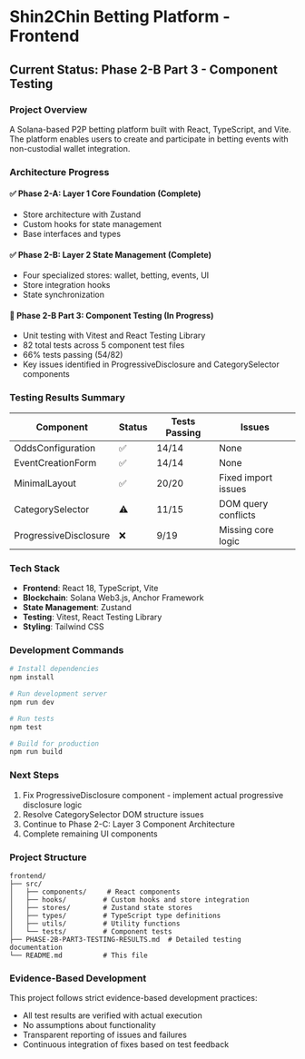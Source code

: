 # Shin2Chin Betting Platform - Frontend

## Current Status: Phase 2-B Part 3 - Component Testing

### Project Overview
A Solana-based P2P betting platform built with React, TypeScript, and Vite. The platform enables users to create and participate in betting events with non-custodial wallet integration.

### Architecture Progress

#### ✅ Phase 2-A: Layer 1 Core Foundation (Complete)
- Store architecture with Zustand
- Custom hooks for state management
- Base interfaces and types

#### ✅ Phase 2-B: Layer 2 State Management (Complete)
- Four specialized stores: wallet, betting, events, UI
- Store integration hooks
- State synchronization

#### 🔄 Phase 2-B Part 3: Component Testing (In Progress)
- Unit testing with Vitest and React Testing Library
- 82 total tests across 5 component test files
- 66% tests passing (54/82)
- Key issues identified in ProgressiveDisclosure and CategorySelector components

### Testing Results Summary

| Component | Status | Tests Passing | Issues |
|-----------|--------|---------------|---------|
| OddsConfiguration | ✅ | 14/14 | None |
| EventCreationForm | ✅ | 14/14 | None |
| MinimalLayout | ✅ | 20/20 | Fixed import issues |
| CategorySelector | ⚠️ | 11/15 | DOM query conflicts |
| ProgressiveDisclosure | ❌ | 9/19 | Missing core logic |

### Tech Stack
- **Frontend**: React 18, TypeScript, Vite
- **Blockchain**: Solana Web3.js, Anchor Framework
- **State Management**: Zustand
- **Testing**: Vitest, React Testing Library
- **Styling**: Tailwind CSS

### Development Commands
```bash
# Install dependencies
npm install

# Run development server
npm run dev

# Run tests
npm test

# Build for production
npm run build
```

### Next Steps
1. Fix ProgressiveDisclosure component - implement actual progressive disclosure logic
2. Resolve CategorySelector DOM structure issues
3. Continue to Phase 2-C: Layer 3 Component Architecture
4. Complete remaining UI components

### Project Structure
```
frontend/
├── src/
│   ├── components/     # React components
│   ├── hooks/         # Custom hooks and store integration
│   ├── stores/        # Zustand state stores
│   ├── types/         # TypeScript type definitions
│   ├── utils/         # Utility functions
│   └── tests/         # Component tests
├── PHASE-2B-PART3-TESTING-RESULTS.md  # Detailed testing documentation
└── README.md          # This file
```

### Evidence-Based Development
This project follows strict evidence-based development practices:
- All test results are verified with actual execution
- No assumptions about functionality
- Transparent reporting of issues and failures
- Continuous integration of fixes based on test feedback